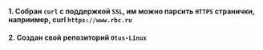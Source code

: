 
#### 1. Собран `curl` с поддержкой `SSL`, им можно парсить `HTTPS` странички, наприимер, curl `https://www.rbc.ru`
#### 2. Создан свой репозиторий `Otus-Linux`

